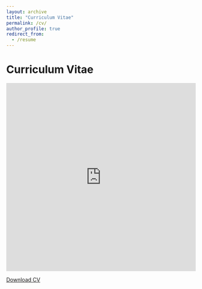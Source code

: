 ```yaml
---
layout: archive
title: "Curriculum Vitae"
permalink: /cv/
author_profile: true
redirect_from:
  - /resume
---
```



# Curriculum Vitae

<iframe src="https://ayaaboulhosn.github.io/files/CV_Aya_Aboulhosn.pdf" style="width:100%; height:500px;" frameborder="0"></iframe>

[Download CV](https://ayaaboulhosn.github.io/files/CV_Aya_Aboulhosn.pdf)
